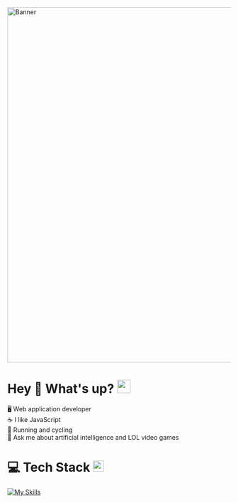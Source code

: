 <img src="https://www.webdesignacademy.co.za/wp-content/uploads/2022/10/javascript-course-gauteng-banner.jpg" alt="Banner" width="800">    

# Hey 👋 What's up? <img src="https://media.giphy.com/media/WUlplcMpOCEmTGBtBW/giphy.gif" width="30">
🖥️ Web application developer<br>☕ I like JavaScript<br>🚴 Running and cycling<br>💬 Ask me about artificial intelligence and LOL video games

# 💻 Tech Stack <img src="https://media2.giphy.com/media/QssGEmpkyEOhBCb7e1/giphy.gif?cid=ecf05e47a0n3gi1bfqntqmob8g9aid1oyj2wr3ds3mg700bl&rid=giphy.gif" width ="25">
[![My Skills](https://skillicons.dev/iconsi=html,css,bootstrap,materialui,javascript,typescript,react,vite,git,github,npm,nodejs,expressjs,mongodb,postgresql,prisma,firebase,docker,netlify,postman,vscode,windows,powershell&theme=dark&perline=15)](https://skillicons.dev)
          
<!-- Proudly created with GPRM ( https://gprm.itsvg.in ) -->
